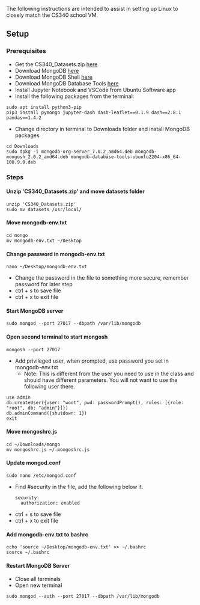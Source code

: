 The following instructions are intended to assist in setting up Linux to closely match the CS340 school VM.

## Setup

### Prerequisites
* Get the CS340_Datasets.zip [here](https://github.com/polloparatodos/CS340-Local-Setup/raw/master/CS340_Datasets.zip)
* Download MongoDB [here](https://repo.mongodb.org/apt/ubuntu/dists/jammy/mongodb-org/7.0/multiverse/binary-amd64/mongodb-org-server_7.0.2_amd64.deb)
* Download MongoDB Shell [here](https://downloads.mongodb.com/compass/mongodb-mongosh_2.0.2_amd64.deb?_ga=2.152946553.1902714214.1697858576-1426810728.1690164718)
* Download MongoDB Database Tools [here](https://fastdl.mongodb.org/tools/db/mongodb-database-tools-ubuntu2204-x86_64-100.9.0.deb)
* Install Jupyter Notebook and VSCode from Ubuntu Software app
* Install the following packages from the terminal:
```
sudo apt install python3-pip
pip3 install pymongo jupyter-dash dash-leaflet==0.1.9 dash==2.8.1 pandas==1.4.2
```
* Change directory in terminal to Downloads folder and install MongoDB packages
```
cd Downloads
sudo dpkg -i mongodb-org-server_7.0.2_amd64.deb mongodb-mongosh_2.0.2_amd64.deb mongodb-database-tools-ubuntu2204-x86_64-100.9.0.deb
```


### Steps

#### Unzip 'CS340_Datasets.zip' and move datasets folder

```
unzip 'CS340_Datasets.zip'
sudo mv datasets /usr/local/
```

#### Move mongodb-env.txt
```
cd mongo
mv mongodb-env.txt ~/Desktop
```

#### Change password in mongodb-env.txt
```
nano ~/Desktop/mongodb-env.txt
```
* Change the password in the file to something more secure, remember password for later step
* ctrl + s to save file
* ctrl + x to exit file

#### Start MongoDB server
```
sudo mongod --port 27017 --dbpath /var/lib/mongodb
```

#### Open second terminal to start mongosh
```
mongosh --port 27017
```
* Add privileged user, when prompted, use password you set in mongodb-env.txt
  * Note: This is different from the user you need to use in the class and should have different parameters. You will not want to use the following user there.
```
use admin
db.createUser({user: "woot", pwd: passwordPrompt(), roles: [{role: "root", db: "admin"}]})
db.adminCommand({shutdown: 1})
exit
```

#### Move mongoshrc.js
```
cd ~/Downloads/mongo
mv mongoshrc.js ~/.mongoshrc.js
```

#### Update mongod.conf
```
sudo nano /etc/mongod.conf
```
  * Find #security in the file, add the following below it.
    ```
    security:
      authorization: enabled
    ```
  * ctrl + s to save file
  * ctrl + x to exit file

#### Add mongodb-env.txt to bashrc
```
echo 'source ~/Desktop/mongodb-env.txt' >> ~/.bashrc
source ~/.bashrc
```

#### Restart MongoDB Server
* Close all terminals
* Open new terminal
```
sudo mongod --auth --port 27017 --dbpath /var/lib/mongodb
```

